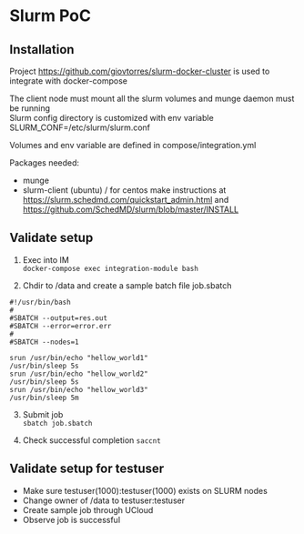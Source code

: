 # Slurm PoC

## Installation

Project https://github.com/giovtorres/slurm-docker-cluster is used to integrate with docker-compose  

The client node must mount all the slurm volumes and munge daemon must be running   
Slurm config directory is customized with env variable SLURM_CONF=/etc/slurm/slurm.conf  

Volumes and env variable are defined in compose/integration.yml  


Packages needed: 
* munge
* slurm-client (ubuntu) / for centos make instructions at https://slurm.schedmd.com/quickstart_admin.html and https://github.com/SchedMD/slurm/blob/master/INSTALL 

## Validate setup

1. Exec into IM  
`docker-compose exec integration-module bash`

2. Chdir to /data and create a sample batch file job.sbatch

```
#!/usr/bin/bash
#
#SBATCH --output=res.out
#SBATCH --error=error.err
#
#SBATCH --nodes=1

srun /usr/bin/echo "hellow_world1"
/usr/bin/sleep 5s
srun /usr/bin/echo "hellow_world2"
/usr/bin/sleep 5s
srun /usr/bin/echo "hellow_world3"
/usr/bin/sleep 5m

```

3. Submit job  
`sbatch job.sbatch `

4. Check successful completion
`saccnt`

## Validate setup for testuser

* Make sure testuser(1000):testuser(1000) exists on SLURM nodes  
* Change owner of /data to testuser:testuser  
* Create sample job through UCloud  
* Observe job is successful  